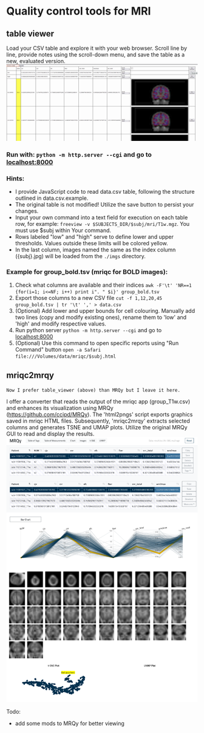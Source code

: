 # Quality control tools for MRI

## table viewer
Load your CSV table and explore it with your web browser. Scroll line by line, provide notes using the scroll-down menu, and save the table as a new, evaluated version.
![screenshot](table_viewer.png)

### Run with: `python -m http.server --cgi` and go to [localhost:8000](localhost:8000)

### Hints:
- I provide JavaScript code to read data.csv table, following the structure outlined in data.csv.example.
- The original table is not modified! Utilize the save button to persist your changes.
- Input your own command into a text field for execution on each table row, for example: `freeview -v $SUBJECTS_DIR/$subj/mri/T1w.mgz`. You must use $subj within Your command.
- Rows labeled "low" and "high" serve to define lower and upper thresholds. Values outside these limits will be colored yellow.
- In the last column, images named the same as the index column ({subj}.jpg) will be loaded from the `./imgs` directory.

### Example for group_bold.tsv (mriqc for BOLD images):
1. Check what columns are available and their indices ``awk -F'\t' 'NR==1 {for(i=1; i<=NF; i++) print i". " $i}' group_bold.tsv ``
2. Export those columns to a new CSV file ``cut -f 1,12,20,45 group_bold.tsv | tr '\t' ',' > data.csv``
3. (Optional) Add lower and upper bounds for cell colouring. Manually add two lines (copy and modify existing ones), rename them to 'low' and 'high' and modify respective values.
4. Run python server ``python -m http.server --cgi`` and go to [localhost:8000](localhost:8000)
5. (Optional) Use this command to open specific reports using "Run Command" button ``open -a Safari file:///Volumes/data/mriqc/$subj.html``

## mriqc2mrqy

`Now I prefer table_viewer (above) than MRQy but I leave it here.`

I offer a converter that reads the output of the mriqc app (group_T1w.csv) and enhances its visualization using MRQy (https://github.com/ccipd/MRQy). The 'html2pngs' script exports graphics saved in mriqc HTML files. Subsequently, 'mriqc2mrqy' extracts selected columns and generates TSNE and UMAP plots. Utilize the original MRQy GUI to read and display the results.
![screenshot](mrqy.png)

Todo:
- add some mods to MRQy for better viewing